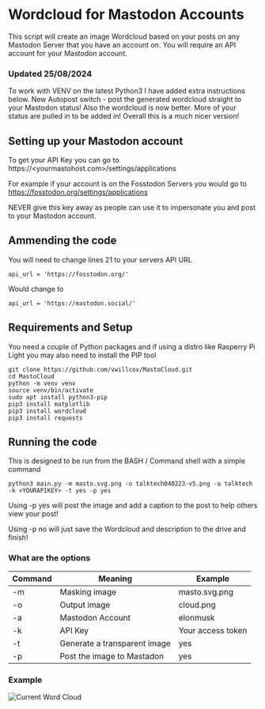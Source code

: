 # Wordcloud for Mastodon Accounts

This script will create an image Wordcloud based on your posts on any Mastodon Server that you have an account on.
You will require an API account for your Mastodon account.

### Updated 25/08/2024 

To work with VENV on the latest Python3 I have added extra instructions below.
New Autopost switch - post the generated wordcloud straight to your Mastodon status!
Also the wordcloud is now better. More of your status are pulled in to be added in!
Overall this is a much nicer version!

## Setting up your Mastodon account

To get your API Key you can go to https://<yourmastohost.com>/settings/applications

For example if your account is on the Fosstodon Servers you would go to https://fosstodon.org/settings/applications

NEVER give this key away as people can use it to impersonate you and post to your Mastodon account.

## Ammending the code

You will need to change lines 21 to your servers API URL

```
api_url = 'https://fosstodon.org/'
```

Would change to 

```
api_url = 'https://mastodon.social/'
```

## Requirements and Setup

You need a couple of Python packages and if using a distro like Rasperry Pi Light you may also need to install the PIP tool

```
git clone https://github.com/vwillcox/MastoCloud.git
cd MastoCloud
python -m venv venv
source venv/bin/activate
sudo apt install python3-pip
pip3 install matplotlib
pip3 install wordcloud
pip3 install requests
```

## Running the code

This is designed to be run from the BASH / Command shell with a simple command

```
python3 main.py -m masto.svg.png -o talktech040223-v5.png -a talktech -k <YOURAPIKEY> -t yes -p yes
```

Using -p yes will post the image and add a caption to the post to help others view your post!

Using -p no will just save the Wordcloud and description to the drive and finish!

### What are the options

| Command | Meaning                      | Example             |
|---------|------------------------------|---------------------|
| -m      | Masking image                | masto.svg.png       |
| -o      | Output image                 | cloud.png           |
| -a      | Mastodon Account             | elonmusk            |
| -k      | API Key                      | Your access token   |
| -t      | Generate a transparent image | yes                 |
| -p      | Post the image to Mastadon   | yes                 |

### Example

![Current Word Cloud](https://talktech.info/wp-content/uploads/2023/04/talktech.png)
